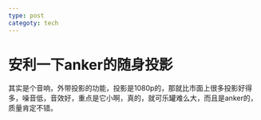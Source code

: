 ```yaml
---
type: post
categoty: tech
---
```

# 安利一下anker的随身投影

其实是个音响，外带投影的功能，投影是1080p的，那就比市面上很多投影好得多，噪音低，音效好，重点是它小啊，真的，就可乐罐难么大，而且是anker的，质量肯定不错。